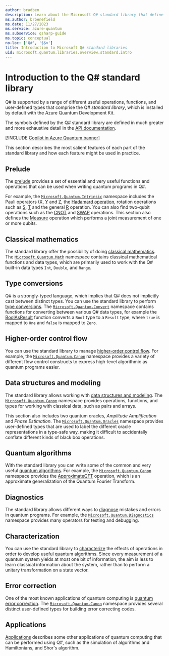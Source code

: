```yaml
---
author: bradben
description: Learn about the Microsoft Q# standard library that define the operations, functions and data types used in quantum programs.
ms.author: brbenefield
ms.date: 11/27/2023
ms.service: azure-quantum
ms.subservice: qsharp-guide
ms.topic: conceptual
no-loc: ['Q#', '$$v']
title: Introduction to Microsoft Q# standard libraries
uid: microsoft.quantum.libraries.overview.standard.intro
---
```


# Introduction to the Q# standard library

Q# is supported by a range of different useful operations, functions, and user-defined types that comprise the Q# *standard library*, which is installed by default with the Azure Quantum Development Kit. 

The symbols defined by the Q# standard library are defined in much greater and more exhaustive detail in the [API documentation](xref:microsoft.quantum.apiref-intro).

[!INCLUDE [Copilot in Azure Quantum banner](../../../includes/copilot-banner.md)]

This section describes the most salient features of each part of the standard library and how each feature might be used in practice. 

## Prelude

The [prelude](xref:microsoft.quantum.libraries.overview.standard.prelude) provides a set of essential and very useful functions and operations that can be used when writing quantum programs in Q#.

For example, the [`Microsoft.Quantum.Intrinsic`](xref:Microsoft.Quantum.Intrinsic) namespace includes the Pauli operators ([X](xref:Microsoft.Quantum.Intrinsic.X), [Y](xref:Microsoft.Quantum.Intrinsic.Y) and [Z](xref:Microsoft.Quantum.Intrinsic.Z), the [Hadamard operation](xref:Microsoft.Quantum.Intrinsic.H), rotation operations such as [S](xref:Microsoft.Quantum.Intrinsic.S), [T](xref:Microsoft.Quantum.Intrinsic.T) and the general [R](xref:Microsoft.Quantum.Intrinsic.R) operation. You can also find two-qubit operations such as the [CNOT](xref:Microsoft.Quantum.Intrinsic.CNOT) and [SWAP](xref:Microsoft.Quantum.Intrinsic.SWAP) operations. This section also defines the [Measure](xref:Microsoft.Quantum.Intrinsic.Measure) operation which performs a joint measurement of one or more qubits. 

## Classical mathematics

The standard library offer the possibility of doing [classical mathematics](xref:microsoft.quantum.libraries.overview.math). The [`Microsoft.Quantum.Math`](xref:Microsoft.Quantum.Math) namespace contains classical mathematical functions and data types, which are primarily used to work with the Q# built-in data types `Int`, `Double`, and `Range`.
 
## Type conversions

Q# is a strongly-typed language, which implies that Q# does not implicitly cast between distinct types. You can use the standard library to perform [type conversions](xref:microsoft.quantum.libraries.overview.convert). The [`Microsoft.Quantum.Convert`](xref:Microsoft.Quantum.Convert) namespace contains functions for converting between various Q# data types, for example the [BoolAsResult](xref:Microsoft.Quantum.Convert.BoolAsResult) function converts a `Bool` type to a `Result` type, where `true` is mapped to `One` and `false` is mapped to `Zero`.

## Higher-order control flow

You can use the standard library to manage [higher-order control flow](xref:microsoft.quantum.libraries.overview-standard.control-flow). For example, the [`Microsoft.Quantum.Canon`](xref:Microsoft.Quantum.Canon) namespace provides a variety of different flow control constructs to express high-level algorithmic as quantum programs easier.

## Data structures and modeling

The standard library allows working with [data structures and modeling](xref:microsoft.quantum.libraries.overview.data-structures). The [`Microsoft.Quantum.Canon`](xref:Microsoft.Quantum.Canon) namespace provides operations, functions, and types for working with classical data, such as pairs and arrays. 

This section also includes two quantum oracles, *Amplitude Amplification* and *Phase Estimation*. The [`Microsoft.Quantum.Oracles`](xref:Microsoft.Quantum.Oracles) namespace  provides user-defined types that are used to label the different oracle representations in a type-safe way, making it difficult to accidentally conflate different kinds of black box operations.

## Quantum algorithms

With the standard library you can write some of the common and very useful  [quantum algorithms](xref:microsoft.quantum.libraries.overview.standard.algorithms). For example, the [`Microsoft.Quantum.Canon`](xref:Microsoft.Quantum.Canon) namespace provides the [ApproximateQFT](xref:Microsoft.Quantum.Canon.ApproximateQFT) operation, which is an approximate generalization of the Quantum Fourier Transform.

## Diagnostics

The standard library allows different ways to [diagnose](xref:microsoft.quantum.libraries.overview.diagnostics) mistakes and errors in quantum programs. For example, the [`Microsoft.Quantum.Diagnostics`](xref:Microsoft.Quantum.Diagnostics) namespace provides many operators for testing and debugging.

## Characterization

You can use the standard library to [characterize](xref:microsoft.quantum.libraries.overview.characterization) the effects of operations in order to develop useful quantum algorithms. Since every measurement of a quantum system yields at most one bit of information, the aim is less to learn classical information about the system, rather than to perform a unitary transformation on a state vector. 

## Error correction

One of the most known applications of quantum computing is [quantum error correction](xref:microsoft.quantum.libraries.overview.error-correction). The [`Microsoft.Quantum.Canon`](xref:Microsoft.Quantum.Canon) namespace provides several distinct user-defined types for building error correcting codes.

## Applications 

[Applications](xref:microsoft.quantum.libraries.overview.applications) describes some other applications of quantum computing that can be performed using Q#, such as the simulation of algorithms and Hamiltonians, and Shor's algorithm.


